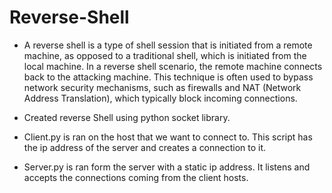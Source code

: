 # Reverse-Shell
- A reverse shell is a type of shell session that is initiated from a remote machine, as opposed to a traditional shell, which is initiated from the local machine. In a reverse shell scenario, the remote machine connects back to the attacking machine. This technique is often used to bypass network security mechanisms, such as firewalls and NAT (Network Address Translation), which typically block incoming connections.

- Created reverse Shell using python socket library.
  
- Client.py is ran on the host that we want to connect to. This script has the ip address of the server and creates a connection to it.

- Server.py is ran form the server with a static ip address. It listens and accepts the connections coming from the client hosts.
